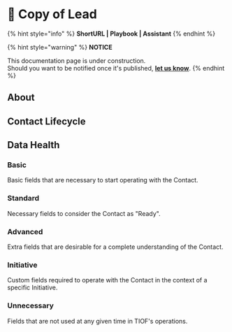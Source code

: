 # 🚧 Copy of Lead

{% hint style="info" %}
**ShortURL | Playbook | Assistant**
{% endhint %}

{% hint style="warning" %}
**NOTICE**

This documentation page is under construction.\
Should you want to be notified once it's published, [**let us know**](https://tiof.click/TIOFTarianUpdatesService).
{% endhint %}

## About





## Contact Lifecycle













## Data Health



### Basic

Basic fields that are necessary to start operating with the Contact.

### Standard

Necessary fields to consider the Contact as "Ready".

### Advanced

Extra fields that are desirable for a complete understanding of the Contact.

### Initiative

Custom fields required to operate with the Contact in the context of a specific Initiative.

### Unnecessary

Fields that are not used at any given time in TIOF's operations.











